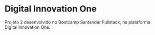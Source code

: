 # Digital Innovation One
Projeto 2 desenvolvido no Bootcamp Santander Fullstack, na plataforma Digital Innovation One.